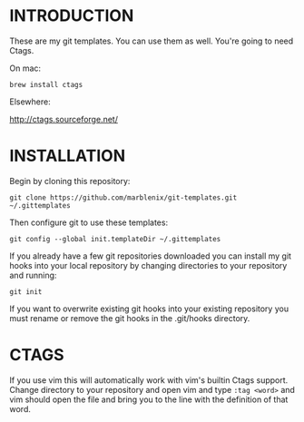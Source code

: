 # INTRODUCTION

These are my git templates. You can use them as well. You're going to need Ctags.

On mac:

```
brew install ctags
```

Elsewhere:

http://ctags.sourceforge.net/

# INSTALLATION

Begin by cloning this repository:

```
git clone https://github.com/marblenix/git-templates.git ~/.gittemplates
```

Then configure git to use these templates:

```
git config --global init.templateDir ~/.gittemplates
```

If you already have a few git repositories downloaded you can install my git
hooks into your local repository by changing directories to your repository and
running:

```
git init
```

If you want to overwrite existing git hooks into your existing repository you
must rename or remove the git hooks in the .git/hooks directory.

# CTAGS

If you use vim this will automatically work with vim's builtin Ctags support.
Change directory to your repository and open vim and type `:tag <word>` and vim
should open the file and bring you to the line with the definition of that word.
